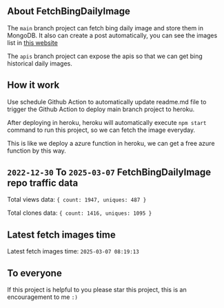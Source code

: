 ## About FetchBingDailyImage

The `main` branch project can fetch bing daily image and store them in MongoDB.
It also can create a post automatically, you can see the images list in [this website](https://oursalbum.netlify.app)

The `apis` branch project can expose the apis so that we can get bing historical daily images.

## How it work

Use schedule Github Action to automatically update readme.md file to trigger the Github Action to deploy main branch project to heroku.

After deploying in heroku, heroku will automatically execute `npm start` command to run this project, so we can fetch the image everyday.

This is like we deploy a azure function in heroku, we can get a free azure function by this way.

## `2022-12-30` To `2025-03-07` FetchBingDailyImage repo traffic data

Total views data: `{ count: 1947, uniques: 487 }`

Total clones data: `{ count: 1416, uniques: 1095 }`

## Latest fetch images time

Latest fetch images time: `2025-03-07 08:19:13`

## To everyone

If this project is helpful to you please star this project, this is an encouragement to me `:)`



